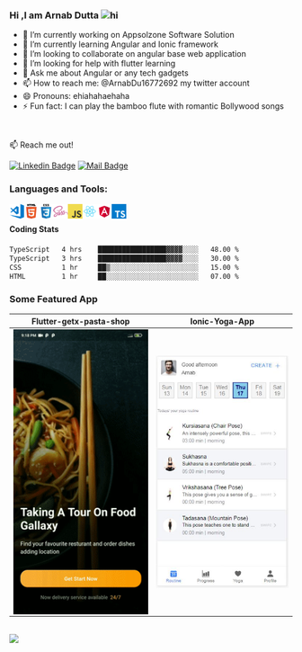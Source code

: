 ### Hi ,I am Arnab Dutta <img src="https://user-images.githubusercontent.com/1303154/88677602-1635ba80-d120-11ea-84d8-d263ba5fc3c0.gif" width="28px" alt="hi">


- 🔭 I’m currently working on Appsolzone Software Solution
- 🌱 I’m currently learning Angular and Ionic framework
- 👯 I’m looking to collaborate on angular base web application
- 🤔 I’m looking for help with flutter learning
- 💬 Ask me about Angular or any tech gadgets
- 📫 How to reach me: @ArnabDu16772692 my twitter account
- 😄 Pronouns: ehiahahaehaha
- ⚡ Fun fact: I can play the bamboo flute with romantic Bollywood songs
<br/>

:mailbox: Reach me out!

[![Linkedin Badge](https://img.shields.io/badge/-Arnab-0e76a8?style=flat&labelColor=0e76a8&logo=linkedin&logoColor=white)](https://www.linkedin.com/in/arnab-dutta-586837168/) [![Mail Badge](https://img.shields.io/badge/-arnab-c0392b?style=flat&labelColor=c0392b&logo=gmail&logoColor=white)](mailto:arnab2461997@gmail.com)



### Languages and Tools:

<img align="left" alt="Visual Studio Code" width="26px" src="https://raw.githubusercontent.com/github/explore/80688e429a7d4ef2fca1e82350fe8e3517d3494d/topics/visual-studio-code/visual-studio-code.png" />
<img align="left" alt="HTML5" width="26px" src="https://raw.githubusercontent.com/github/explore/80688e429a7d4ef2fca1e82350fe8e3517d3494d/topics/html/html.png" />
<img align="left" alt="CSS3" width="26px" src="https://raw.githubusercontent.com/github/explore/80688e429a7d4ef2fca1e82350fe8e3517d3494d/topics/css/css.png" />
<img align="left" alt="Sass" width="26px" src="https://raw.githubusercontent.com/github/explore/80688e429a7d4ef2fca1e82350fe8e3517d3494d/topics/sass/sass.png" />
<img align="left" alt="JavaScript" width="26px" src="https://raw.githubusercontent.com/github/explore/80688e429a7d4ef2fca1e82350fe8e3517d3494d/topics/javascript/javascript.png" />
<img align="left" alt="React" width="26px" src="https://raw.githubusercontent.com/github/explore/80688e429a7d4ef2fca1e82350fe8e3517d3494d/topics/react/react.png" />
<img align="left" alt="Angular" width="26px" src="https://raw.githubusercontent.com/github/explore/80688e429a7d4ef2fca1e82350fe8e3517d3494d/topics/angular/angular.png" />
<img align="left" alt="Typescript" width="26px" src="https://raw.githubusercontent.com/github/explore/80688e429a7d4ef2fca1e82350fe8e3517d3494d/topics/typescript/typescript.png" />
<br/>



#### Coding Stats

<!--START_SECTION:waka-->
```text
TypeScript   4 hrs    █████████████████▓▓▓▓░░░░   48.00 %
TypeScript   3 hrs    █████████████████▓▓▓▓░░░░   30.00 % 
CSS          1 hr     ██▒░░░░░░░░░░░░░░░░░░░░░░   15.00 % 
HTML         1 hr     ██░░░░░░░░░░░░░░░░░░░░░░░   07.00 % 
```
<!--END_SECTION:waka-->


### Some Featured App

Flutter-getx-pasta-shop | Ionic-Yoga-App |
----------------------- | -------------- |
<img align="center" alt="Flutter-getx-pasta-shop" width="330px" src="https://github.com/ArnabDutta246/flutter-getx-shopping-cart/blob/master/asset/images/ezgif.com-gif-maker(2).gif" />|<img align="center" alt="Ionic-Yoga-App" width="330px" src="https://github.com/ArnabDutta246/ionic_yoga_app/blob/main/src/assets/screenshot/daily-yoga-list.JPG" />


<br/>
<img src="https://github-readme-stats.vercel.app/api?username=arnabdutta246&&show_icons=true&title_color=ffffff&icon_color=bb2acf&text_color=daf7dc&bg_color=151515">
